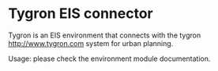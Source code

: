 # Tygron EIS connector

Tygron is an EIS environment that connects with the tygron http://www.tygron.com system for urban planning.

Usage: please check the environment module documentation.
